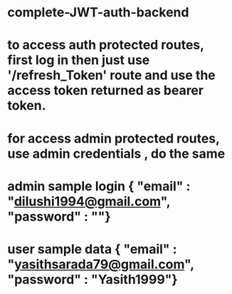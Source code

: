 # complete-JWT-auth-backend
# to access auth protected routes, first log in then just use '/refresh_Token' route and use the access token returned as bearer token.
# for access admin protected routes, use admin credentials , do the same
# admin sample login {    "email" : "dilushi1994@gmail.com",    "password" : "<Laptopmodel>"}
# user sample data {    "email" : "yasithsarada79@gmail.com",    "password" : "Yasith1999"}
